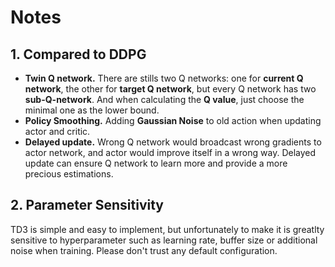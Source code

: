 # Notes
## 1. Compared to DDPG
- **Twin Q network.** There are stills two Q networks: one for **current Q network**, the other for **target Q network**, but every Q network has two **sub-Q-network**. And when calculating the **Q value**, just choose the minimal one as the lower bound.
- **Policy Smoothing.** Adding **Gaussian Noise** to old action when updating actor and critic.
- **Delayed update.** Wrong Q network would broadcast wrong gradients to actor network, and actor would improve itself in a wrong way. Delayed update can ensure Q network to learn more and provide a more precious estimations.

## 2. Parameter Sensitivity
TD3 is simple and easy to implement, but unfortunately to make it is greatlty sensitive to hyperparameter such as learning rate, buffer size or additional noise when training. Please don't trust any default configuration.
